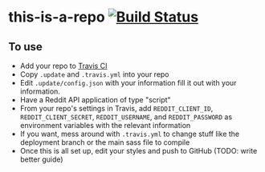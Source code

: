# this-is-a-repo [![Build Status](https://travis-ci.org/Geo1088/this-is-a-repo.svg?branch=master)](https://travis-ci.org/Geo1088/this-is-a-repo)

## To use

- Add your repo to [Travis CI](https://travis-ci.org/)
- Copy `.update` and `.travis.yml` into your repo
- Edit `.update/config.json` with your information fill it out with your information.
- Have a Reddit API application of type "script"
- From your repo's settings in Travis, add `REDDIT_CLIENT_ID`, `REDDIT_CLIENT_SECRET`, `REDDIT_USERNAME`, and `REDDIT_PASSWORD` as environment variables with the relevant information
- If you want, mess around with `.travis.yml` to change stuff like the deployment branch or the main sass file to compile
- Once this is all set up, edit your styles and push to GitHub
 (TODO: write better guide)
 

